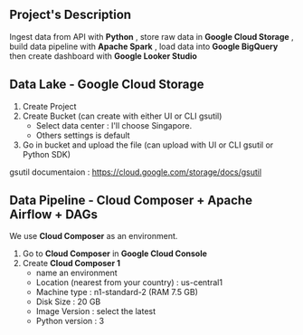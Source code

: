 ## Project's Description
Ingest data from API with <b>Python</b> , store raw data in <b>Google Cloud Storage</b> , build data pipeline with <b>Apache Spark</b> , load data into <b>Google BigQuery</b> then create dashboard with <b>Google Looker Studio</b>

## Data Lake - Google Cloud Storage
1. Create Project
2. Create Bucket (can create with either UI or CLI gsutil)
   - Select data center : I'll choose Singapore.
   - Others settings is default
3. Go in bucket and upload the file (can upload with UI or CLI gsutil or Python SDK)

gsutil documentaion : https://cloud.google.com/storage/docs/gsutil

## Data Pipeline - Cloud Composer + Apache Airflow + DAGs
We use <b>Cloud Composer</b> as an environment.
1. Go to <b>Cloud Composer</b> in <b>Google Cloud Console</b>
2. Create <b>Cloud Composer 1</b>
   - name an environment
   - Location (nearest from your country) : us-central1
   - Machine type : n1-standard-2 (RAM 7.5 GB)
   - Disk Size : 20 GB
   - Image Version : select the latest
   - Python version : 3

